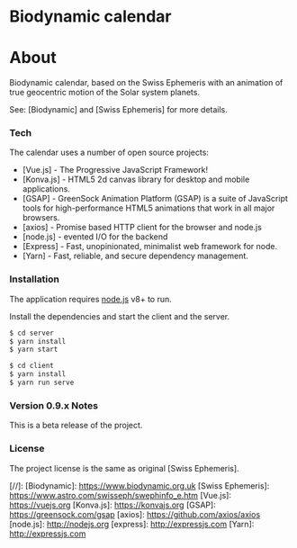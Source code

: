 # Biodynamic calendar

# About
Biodynamic calendar, based on the Swiss Ephemeris with an animation of true geocentric motion of the Solar system planets.

See: [Biodynamic] and [Swiss Ephemeris] for more details.

### Tech

The calendar uses a number of open source projects:

* [Vue.js] - The Progressive JavaScript Framework!
* [Konva.js] - HTML5 2d canvas library for desktop and mobile applications.
* [GSAP] - GreenSock Animation Platform (GSAP) is a suite of JavaScript tools for high-performance HTML5 animations that work in all major browsers.
* [axios] - Promise based HTTP client for the browser and node.js
* [node.js] - evented I/O for the backend
* [Express] - Fast, unopinionated, minimalist web framework for node.
* [Yarn] - Fast, reliable, and secure dependency management.

### Installation

The application requires [node.js](https://nodejs.org/) v8+ to run.

Install the dependencies and start the client and the server.

```sh
$ cd server
$ yarn install
$ yarn start
```

```sh
$ cd client
$ yarn install
$ yarn run serve
```

### Version 0.9.x Notes

This is a beta release of the project.

### License

The project license is the same as original [Swiss Ephemeris].
 
[//]:
[Biodynamic]: <https://www.biodynamic.org.uk>
[Swiss Ephemeris]: <https://www.astro.com/swisseph/swephinfo_e.htm>
[Vue.js]: <https://vuejs.org>
[Konva.js]: <https://konvajs.org>
[GSAP]: <https://greensock.com/gsap>
[axios]: <https://github.com/axios/axios>
[node.js]: <http://nodejs.org>
[express]: <http://expressjs.com>
[Yarn]: <http://expressjs.com>
